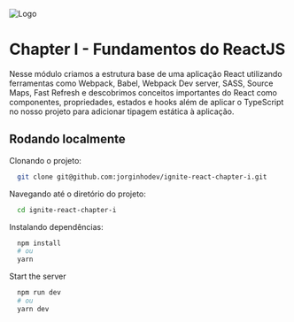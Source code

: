 
![Logo](https://xesque.rocketseat.dev/platform/1615173790188.svg)

    
# Chapter I - Fundamentos do ReactJS

Nesse módulo criamos a estrutura base de uma aplicação React utilizando ferramentas como Webpack, Babel, Webpack Dev server, SASS, Source Maps, Fast Refresh e descobrimos conceitos importantes do React como componentes, propriedades, estados e hooks além de aplicar o TypeScript no nosso projeto para adicionar tipagem estática à aplicação.


## Rodando localmente

Clonando o projeto:

```bash
  git clone git@github.com:jorginhodev/ignite-react-chapter-i.git
```

Navegando até o diretório do projeto:

```bash
  cd ignite-react-chapter-i
```

Instalando dependências:

```bash
  npm install
  # ou
  yarn
```


Start the server

```bash
  npm run dev
  # ou
  yarn dev
```
